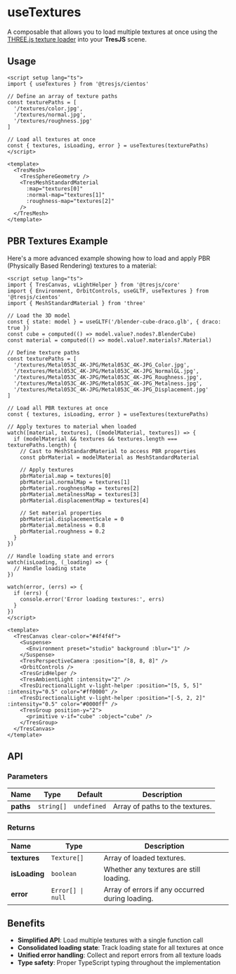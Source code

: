 # useTextures

<DocsDemo>
  <PBRTexturesDemo />
</DocsDemo>

A composable that allows you to load multiple textures at once using the [THREE.js texture loader](https://threejs.org/docs/#api/en/loaders/TextureLoader) into your **TresJS** scene.

## Usage

```vue [TexturedObjects.vue]
<script setup lang="ts">
import { useTextures } from '@tresjs/cientos'

// Define an array of texture paths
const texturePaths = [
  '/textures/color.jpg',
  '/textures/normal.jpg',
  '/textures/roughness.jpg'
]

// Load all textures at once
const { textures, isLoading, error } = useTextures(texturePaths)
</script>

<template>
  <TresMesh>
    <TresSphereGeometry />
    <TresMeshStandardMaterial
      :map="textures[0]"
      :normal-map="textures[1]"
      :roughness-map="textures[2]"
    />
  </TresMesh>
</template>
```

## PBR Textures Example

Here's a more advanced example showing how to load and apply PBR (Physically Based Rendering) textures to a material:

```vue [PBRTextures.vue]
<script setup lang="ts">
import { TresCanvas, vLightHelper } from '@tresjs/core'
import { Environment, OrbitControls, useGLTF, useTextures } from '@tresjs/cientos'
import { MeshStandardMaterial } from 'three'

// Load the 3D model
const { state: model } = useGLTF('/blender-cube-draco.glb', { draco: true })
const cube = computed(() => model.value?.nodes?.BlenderCube)
const material = computed(() => model.value?.materials?.Material)

// Define texture paths
const texturePaths = [
  '/textures/Metal053C_4K-JPG/Metal053C_4K-JPG_Color.jpg',
  '/textures/Metal053C_4K-JPG/Metal053C_4K-JPG_NormalGL.jpg',
  '/textures/Metal053C_4K-JPG/Metal053C_4K-JPG_Roughness.jpg',
  '/textures/Metal053C_4K-JPG/Metal053C_4K-JPG_Metalness.jpg',
  '/textures/Metal053C_4K-JPG/Metal053C_4K-JPG_Displacement.jpg'
]

// Load all PBR textures at once
const { textures, isLoading, error } = useTextures(texturePaths)

// Apply textures to material when loaded
watch([material, textures], ([modelMaterial, textures]) => {
  if (modelMaterial && textures && textures.length === texturePaths.length) {
    // Cast to MeshStandardMaterial to access PBR properties
    const pbrMaterial = modelMaterial as MeshStandardMaterial

    // Apply textures
    pbrMaterial.map = textures[0]
    pbrMaterial.normalMap = textures[1]
    pbrMaterial.roughnessMap = textures[2]
    pbrMaterial.metalnessMap = textures[3]
    pbrMaterial.displacementMap = textures[4]

    // Set material properties
    pbrMaterial.displacementScale = 0
    pbrMaterial.metalness = 0.8
    pbrMaterial.roughness = 0.2
  }
})

// Handle loading state and errors
watch(isLoading, (_loading) => {
  // Handle loading state
})

watch(error, (errs) => {
  if (errs) {
    console.error('Error loading textures:', errs)
  }
})
</script>

<template>
  <TresCanvas clear-color="#4f4f4f">
    <Suspense>
      <Environment preset="studio" background :blur="1" />
    </Suspense>
    <TresPerspectiveCamera :position="[8, 8, 8]" />
    <OrbitControls />
    <TresGridHelper />
    <TresAmbientLight :intensity="2" />
    <TresDirectionalLight v-light-helper :position="[5, 5, 5]" :intensity="0.5" color="#ff0000" />
    <TresDirectionalLight v-light-helper :position="[-5, 2, 2]" :intensity="0.5" color="#0000ff" />
    <TresGroup position-y="2">
      <primitive v-if="cube" :object="cube" />
    </TresGroup>
  </TresCanvas>
</template>
```

## API

### Parameters

| Name            | Type      | Default     | Description                          |
| :-------------- | --------- | ----------- | ------------------------------------ |
| **paths**       | `string[]` | `undefined` | Array of paths to the textures. |

### Returns

| Name            | Type      | Description                          |
| :-------------- | --------- | ------------------------------------ |
| **textures**    | `Texture[]` | Array of loaded textures. |
| **isLoading**   | `boolean` | Whether any textures are still loading. |
| **error**       | `Error[] \| null` | Array of errors if any occurred during loading. |

## Benefits

- **Simplified API**: Load multiple textures with a single function call
- **Consolidated loading state**: Track loading state for all textures at once
- **Unified error handling**: Collect and report errors from all texture loads
- **Type safety**: Proper TypeScript typing throughout the implementation
